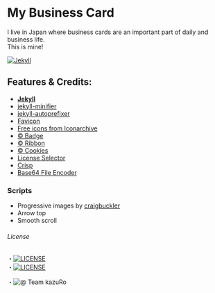 # My Business Card
I live in Japan where business cards are an important part of daily and business life.  
This is mine!

[![Jekyll](https://img.shields.io/badge/jekyll---ver%204.0---blue.svg)](https://jekyllrb.com/)

## Features & Credits:
- [**Jekyll**](http://jekyllrb.com)
- [jekyll-minifier](https://github.com/digitalsparky/jekyll-minifier)
- [jekyll-autoprefixer](https://github.com/vwochnik/jekyll-autoprefixer) 
- [Favicon](https://realfavicongenerator.net)  
- [Free icons from Iconarchive](http://www.iconarchive.com)
- [ © Badge](https://shields.io/)
- [ © Ribbon](https://github.com/simonwhitaker/github-fork-ribbon-css)
- [ © Cookies](https://jekyllcodex.org)
- [License Selector](https://ufal.github.io/public-license-selector/)
- [Crisp](app.crisp.chat)
- [Base64 File Encoder](http://jpillora.com/base64-encoder/)

### Scripts
- Progressive images by [craigbuckler](https://github.com/craigbuckler/progressive-image.js)
- Arrow top
- Smooth scroll

###### License
 ・[![LICENSE](https://img.shields.io/badge/Personal%20Data%20Protected%20by%3A-EU%20GDPR%20Law-orange)](https://europa.eu/youreurope/business/dealing-with-customers/data-protection/data-protection-gdpr/index_en.htm)  
・[![LICENSE](https://img.shields.io/badge/roTokyo%20pictures-CC--BY--NC--ND%204.0-orange)](https://creativecommons.org/licenses/by-nc-nd/4.0/)  

・![@ Team kazuRo](https://img.shields.io/badge/@%20Team%20kazuRo%20%3A%20-%20%20We%20are%20humans!-informational)
